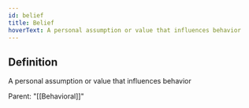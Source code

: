 ```yaml
---
id: belief
title: Belief
hoverText: A personal assumption or value that influences behavior
---
```

## Definition
A personal assumption or value that influences behavior

Parent: "[[Behavioral]]"